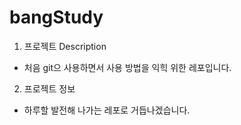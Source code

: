 # bangStudy

1. 프로젝트 Description

- 처음 git으 사용하면서 사용 방법을 익힉 위한 레포입니다.


2. 프로젝트 정보

- 하루할 발전해 나가는 레포로 거듭나겠습니다.

